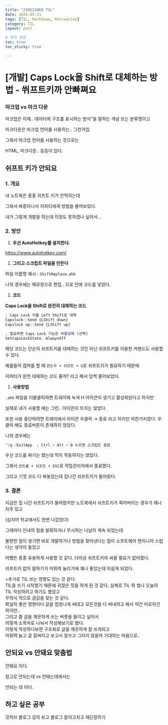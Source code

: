 ```yaml
---
title: "250521WED TIL"
date: 2025-05-21
tags: [TIL, Markdown, Motivation]
category: TIL
layout: post

# 목차 생성
toc: true
toc_sticky: true

---
```


# [개발] Caps Lock을 Shift로 대체하는 방법 - 쒸프트키까 안빠쪄요

### 마크업 vs 마크 다운

마크업은 이제.. 데이터에 구조를 표시하는 방식"을 말하는 개념 또는 분류명이고

마크다운은 마크업 언어를 사용하는.. 그런거임

그래서 마크업 언어를 사용하는 것으로는 

HTML, 마크다운.. 등등이 있다.

## 쉬프트 키가 안되요

### 1. 개요

내 노트북은 종종 쉬프트 키가 안먹히는데  

그래서 짜증이나서 지피티에게 방법을 물어보았다.  

내가 그렇게 개발을 하는데 이정도 못하겠나 싶어서...  

### 2. 방안

1. **우선 AutoHotkey를 설치한다.**

https://www.autohotkey.com/  

1. **그리고 스크립트 파일을 만든다**

파일 이름명 예시 : `ShiftReplace.ahk`  

나의 경우에는 메모장으로 편집.. 으로 안에 코드를 넣었다.  

1. **코드**

**Caps Lock을 Shift로 완전히 대체하는 코드**

```jsx
; Caps Lock 키를 Left Shift로 대체
Capslock::Send {LShift down}
Capslock up::Send {LShift up}

; 필요하면 Caps Lock 기능은 비활성화 (선택)
SetCapsLockState, AlwaysOff
```

해당 코드는 단순히 쉬프트키를 대체하는 것인 아닌 쉬프트키를 이용한 커멘드도 사용할 수 있다.  

예를들어 캡쳐를 할 때  `윈도우 + 쉬프트 + S`로 쉬프트키가 필요하기 때문에  

지피티가 완전 대체하는 코드 줄까? 라고 해서 덥썩 물어보았다.  

1. **사용방법**

`.ahk` 파일을 더블클릭하면 트레이에 녹색 H 아이콘이 생기고 활성화된다고 하지만  

실제로 내가 사용할 때는 그런.. 아이콘이 뜨지는 않았다.  

또한 사용 중단하려면 트레이에서 아이콘 우클릭 → 종료 라고 하지만 마찬가지였다. 우클릭 해도 종료버튼이 존재하지 않았다.  

나의 경우에는   

```jsx
^!q::ExitApp  ; Ctrl + Alt + Q 누르면 스크립트 종료  
```

우선 코드를 짜기는 했는데 딱히 작동하지는 않았다.  

그래서 `컨트롤 + 쉬프트 + ESC`로 작업관리자에서 종료했다.  

그리고 기껏 코드 다 짜놓았는데 집나간 쉬프트키가 돌아왔다.  

### 3. 결론

지금은 집 나간 쉬프트키가 돌아왔지만 노트북에서 쉬프트키가 죽어버리는 경우가 꽤나 자주 있고  

(심지어 학교에서도 한번 나갔었다)  

그때마다 인내의 힘을 발휘하거나 무시하는 나날이 계속 되었는데  

불편한 점이 생기면 바로 개발하거나 방법을 찾아낸다는 점이 소프트웨어 엔지니어 스럽다는 생각이 들었고   

어쨌든 종종 유용하게 사용할 것 같다. 더이상 쉬프트키와 싸울 필요가 없어졌다.  

쉬프트키 없이 말하기가 어휘력 늘리기에 꽤나 좋았는데 아쉽게 되었다. 

+추가로 TIL 쓰는 영향도 있는 것 같다.  
TIL을 쓰기 시작했기 때문에 귀찮은 짓을 하게 된 것 같다.
실제로 TIL 뭐 썼나 오늘의 TIL 작성하려고 하기도 했었고  
무의식 적으로 글감을 찾는 것 같다.  
확실히 좋은 영향이다 글을 엄청나게 써대고 모든것을 다 써내려고 해서 약간 피로하긴 하지만..   
그리고 좀 글을 깨끗하게 쓰는 버릇을 들이고 싶어서  
이렇게 소목차로 나눠서 작성해보기로 했다.  
이렇게 작성하다보면 구조화로 글을 깨끗하게 잘 쓰게되고  
어휘력 늘고 글 잘써지고 보고서 잘쓰고 그러지 않을까 기대하는 마음으로..  


## 안되요 vs 안돼요 맞춤법

안돼요 이다.  

참고로 안되는데 vs 안돼는데에서는  

안되는 데 이다.  

## 하고 싶은 공부

깃허브 블로그 강의 보고 블로그 뜯어고치고 재단장하기  